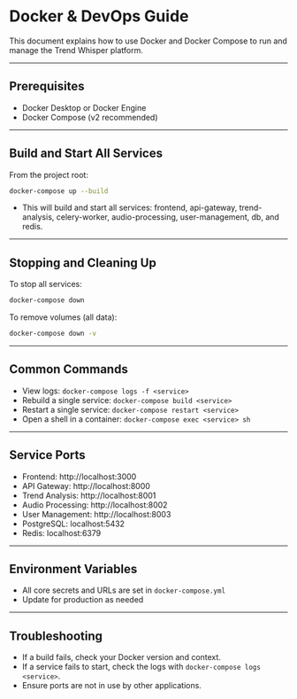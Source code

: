 # Docker & DevOps Guide

This document explains how to use Docker and Docker Compose to run and manage the Trend Whisper platform.

---

## Prerequisites
- Docker Desktop or Docker Engine
- Docker Compose (v2 recommended)

---

## Build and Start All Services

From the project root:
```bash
docker-compose up --build
```

- This will build and start all services: frontend, api-gateway, trend-analysis, celery-worker, audio-processing, user-management, db, and redis.

---

## Stopping and Cleaning Up

To stop all services:
```bash
docker-compose down
```

To remove volumes (all data):
```bash
docker-compose down -v
```

---

## Common Commands
- View logs: `docker-compose logs -f <service>`
- Rebuild a single service: `docker-compose build <service>`
- Restart a single service: `docker-compose restart <service>`
- Open a shell in a container: `docker-compose exec <service> sh`

---

## Service Ports
- Frontend: http://localhost:3000
- API Gateway: http://localhost:8000
- Trend Analysis: http://localhost:8001
- Audio Processing: http://localhost:8002
- User Management: http://localhost:8003
- PostgreSQL: localhost:5432
- Redis: localhost:6379

---

## Environment Variables
- All core secrets and URLs are set in `docker-compose.yml`
- Update for production as needed

---

## Troubleshooting
- If a build fails, check your Docker version and context.
- If a service fails to start, check the logs with `docker-compose logs <service>`.
- Ensure ports are not in use by other applications.
